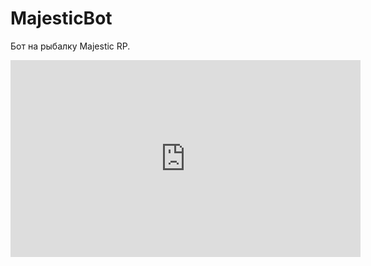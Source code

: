 # MajesticBot
Бот на рыбалку Majestic RP.
<iframe width="560" height="315" src="https://www.youtube.com/embed/6YobAC-djVs?si=Np0gJk-A9TxnhDFb" title="YouTube video player" frameborder="0" allow="accelerometer; autoplay; clipboard-write; encrypted-media; gyroscope; picture-in-picture; web-share" referrerpolicy="strict-origin-when-cross-origin" allowfullscreen></iframe>
